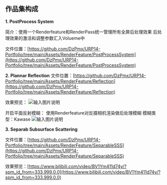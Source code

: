 ## 作品集构成

 **1. PostProcess System**

简介：使用一个Renderfeature和RenderPass统一管理所有全屏后处理效果  后处理效果的激活和调整参数汇入Volueme中

文件位置：[https://github.com/DzPmx/URP14-Portfolio/tree/main/Assets/RenderFeature/PostProcessSystem](https://github.com/DzPmx/URP14-Portfolio/tree/main/Assets/RenderFeature/PostProcessSystem)

 **2. Plannar Reflection**
文件位置：[https://github.com/DzPmx/URP14-Portfolio/tree/main/Assets/RenderFeature/Reflection](https://github.com/DzPmx/URP14-Portfolio/tree/main/Assets/RenderFeature/Reflection)

效果预览：
![输入图片说明](/imgs/2024-03-08/wfkR4VLrAg8cTEYB.png)

开启平面反射模糊：
使用Renderfeature对反摄相机渲染做后处理模糊 模糊类型：Kawase
![输入图片说明](/imgs/2024-03-08/mVIJK8xpTeEgoNT2.png)

 **3. Separab Subsurface Scattering**

文件位置：[https://github.com/DzPmx/URP14-Portfolio/tree/main/Assets/RenderFeature/SeparableSSS](https://github.com/DzPmx/URP14-Portfolio/tree/main/Assets/RenderFeature/SeparableSSS)

效果预览：[https://www.bilibili.com/video/BV1Ym411d74y/?spm_id_from=333.999.0.0](https://www.bilibili.com/video/BV1Ym411d74y/?spm_id_from=333.999.0.0)
